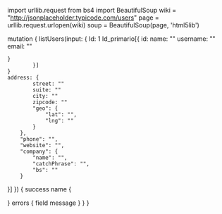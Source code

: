 import urllib.request
from bs4 import BeautifulSoup
wiki = "http://jsonplaceholder.typicode.com/users"
page = urllib.request.urlopen(wiki)
soup = BeautifulSoup(page, 'html5lib')



mutation {
	listUsers(input: {
			Id: 1
			Id_primario[{
			id: 
                        name: ""
                        username: ""
                        email: ""

	}
			}]
	}
	address: {
			street: ""
			suite: ""
			city: ""
			zipcode: ""
			"geo": {
				"lat": "",
				"lng": ""
			}
		},
		"phone": "",
		"website": "",
		"company": {
			"name": "",
			"catchPhrase": "",
			"bs": ""
		}
}]
}) {
	success
	name {

 }
    errors {
      field
      message
    }
  }
}
